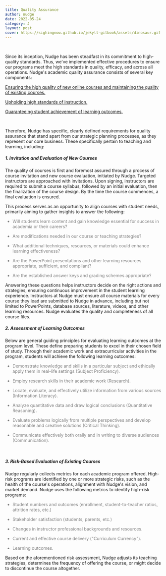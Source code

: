 ```yaml
---
title: Quality Assurance
author: nudge
date: 2022-05-24
category: J
layout: post
cover: https://sighingnow.github.io/jekyll-gitbook/assets/dinosaur.gif
---
```


<br>

Since its inception, Nudge has been steadfast in its commitment to high-quality standards. Thus, we've implemented effective procedures to ensure our programs meet the high standards in quality, efficacy, and across all operations.
Nudge's academic quality assurance consists of several key components:

<u>Ensuring the high quality of new online courses and maintaining the quality of existing courses.</u>

<u>Upholding high standards of instruction.</u>

<u>Guaranteeing student achievement of learning outcomes.</u>

<br>

Therefore, Nudge has specific, clearly defined requirements for quality assurance that stand apart from our strategic planning processes, as they represent our core business. These specifically pertain to teaching and learning, including:
<br>

##### 1.	Invitation and Evaluation of New Courses
The quality of courses is first and foremost assured through a process of course invitation and new course evaluation, initiated by Nudge. Targeted instructors are approached with invitations. Upon signing, instructors are required to submit a course syllabus, followed by an initial evaluation, then the finalization of the course design. By the time the course commences, a final evaluation is ensured.

This process serves as an opportunity to align courses with student needs, primarily aiming to gather insights to answer the following:

<font color="grey">

- Will students learn content and gain knowledge essential for success in academia or their careers?
  
- Are modifications needed in our course or teaching strategies?

- What additional techniques, resources, or materials could enhance learning effectiveness?

- Are the PowerPoint presentations and other learning resources appropriate, sufficient, and compliant?
  
- Are the established answer keys and grading schemes appropriate?

</font>


Answering these questions helps instructors decide on the right actions and strategies, ensuring continuous improvement in the student learning experience. Instructors at Nudge must ensure all course materials for every course they lead are submitted to Nudge in advance, including but not limited to PowerPoints, database sources, literature, videos, and other learning resources. Nudge evaluates the quality and completeness of all course files.
<br>

##### 2.	Assessment of Learning Outcomes
Below are general guiding principles for evaluating learning outcomes at the program level. These define preparing students to excel in their chosen field of study. Through their academic work and extracurricular activities in the program, students will achieve the following learning outcomes:

<font color="grey">

- Demonstrate knowledge and skills in a particular subject and ethically apply them in real-life settings (Subject Proficiency).

- Employ research skills in their academic work (Research).

- Locate, evaluate, and effectively utilize information from various sources (Information Literacy).

- Analyze quantitative data and draw logical conclusions (Quantitative Reasoning).

- Evaluate problems logically from multiple perspectives and develop reasonable and creative solutions (Critical Thinking).

- Communicate effectively both orally and in writing to diverse audiences (Communication).

</font>
<br>

##### 3.	Risk-Based Evaluation of Existing Courses
Nudge regularly collects metrics for each academic program offered. High-risk programs are identified by one or more strategic risks, such as the health of the course's operations, alignment with Nudge's vision, and market demand. Nudge uses the following metrics to identify high-risk programs:

<font color="grey">

- Student numbers and outcomes (enrollment, student-to-teacher ratios, attrition rates, etc.)

- Stakeholder satisfaction (students, parents, etc.)

- Changes in instructor professional backgrounds and resources.

- Current and effective course delivery ("Curriculum Currency").

- Learning outcomes.

</font>

Based on the aforementioned risk assessment, Nudge adjusts its teaching strategies, determines the frequency of offering the course, or might decide to discontinue the course altogether.
 
<br>
<br>
